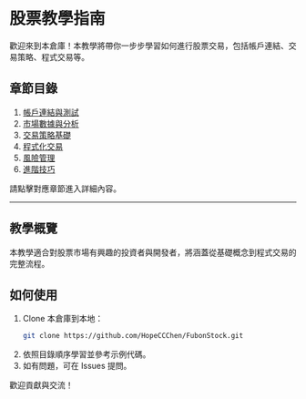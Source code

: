 # 股票教學指南

歡迎來到本倉庫！本教學將帶你一步步學習如何進行股票交易，包括帳戶連結、交易策略、程式交易等。

## 章節目錄

1. [帳戶連結與測試](chapters/01_account_setup.md)
2. [市場數據與分析](chapters/02_market_data.md)
3. [交易策略基礎](chapters/03_trading_strategies.md)
4. [程式化交易](chapters/04_algorithmic_trading.md)
5. [風險管理](chapters/05_risk_management.md)
6. [進階技巧](chapters/06_advanced_techniques.md)

請點擊對應章節進入詳細內容。

---

## 教學概覽

本教學適合對股票市場有興趣的投資者與開發者，將涵蓋從基礎概念到程式交易的完整流程。

## 如何使用

1. Clone 本倉庫到本地：
   ```bash
   git clone https://github.com/HopeCCChen/FubonStock.git
   ```
2. 依照目錄順序學習並參考示例代碼。
3. 如有問題，可在 Issues 提問。

歡迎貢獻與交流！
